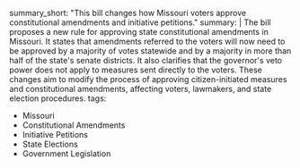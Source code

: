 summary_short: "This bill changes how Missouri voters approve constitutional amendments and initiative petitions."
summary: |
  The bill proposes a new rule for approving state constitutional amendments in Missouri. It states that amendments referred to the voters will now need to be approved by a majority of votes statewide and by a majority in more than half of the state's senate districts. It also clarifies that the governor's veto power does not apply to measures sent directly to the voters. These changes aim to modify the process of approving citizen-initiated measures and constitutional amendments, affecting voters, lawmakers, and state election procedures.
tags:
  - Missouri
  - Constitutional Amendments
  - Initiative Petitions
  - State Elections
  - Government Legislation
